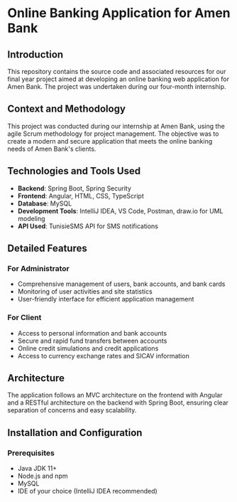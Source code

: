 # Online Banking Application for Amen Bank

## Introduction
This repository contains the source code and associated resources for our final year project aimed at developing an online banking web application for Amen Bank. The project was undertaken during our four-month internship.

## Context and Methodology
This project was conducted during our internship at Amen Bank, using the agile Scrum methodology for project management. The objective was to create a modern and secure application that meets the online banking needs of Amen Bank's clients.

## Technologies and Tools Used
- **Backend**: Spring Boot, Spring Security
- **Frontend**: Angular, HTML, CSS, TypeScript
- **Database**: MySQL
- **Development Tools**: IntelliJ IDEA, VS Code, Postman, draw.io for UML modeling
- **API Used**: TunisieSMS API for SMS notifications

## Detailed Features
### For Administrator
- Comprehensive management of users, bank accounts, and bank cards
- Monitoring of user activities and site statistics
- User-friendly interface for efficient application management

### For Client
- Access to personal information and bank accounts
- Secure and rapid fund transfers between accounts
- Online credit simulations and credit applications
- Access to currency exchange rates and SICAV information

## Architecture
The application follows an MVC architecture on the frontend with Angular and a RESTful architecture on the backend with Spring Boot, ensuring clear separation of concerns and easy scalability.

## Installation and Configuration
### Prerequisites
- Java JDK 11+
- Node.js and npm
- MySQL
- IDE of your choice (IntelliJ IDEA recommended)
